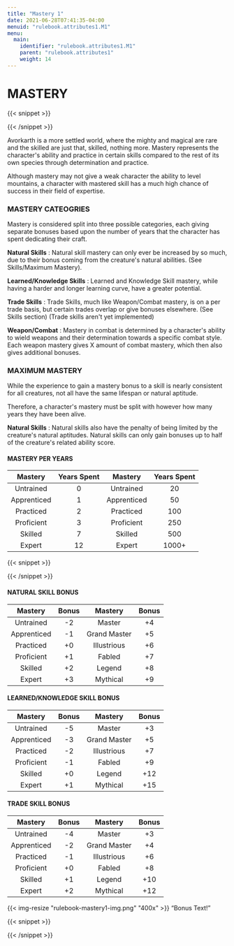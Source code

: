```yaml
---
title: "Mastery 1"
date: 2021-06-28T07:41:35-04:00
menuid: "rulebook.attributes1.M1"
menu:
  main:
    identifier: "rulebook.attributes1.M1"
    parent: "rulebook.attributes1"
    weight: 14
---
```


# MASTERY

{{< snippet >}}<div class="bookpage-columns"><div class="bookpage-column">{{< /snippet >}}

Avorkarth is a more settled world, where the mighty and magical are rare and the
skilled are just that, skilled, nothing more. Mastery represents the character's
ability and practice in certain skills compared to the rest of its own species
through determination and practice.

Although mastery may not give a weak character the ability to level mountains,
a character with mastered skill has a much high chance of success in their field
of expertise.

### MASTERY CATEOGRIES
Mastery is considered split into three possible categories, each giving separate
bonuses based upon the number of years that the character has spent dedicating
their craft.

**Natural Skills** : Natural skill mastery can only ever be increased by so much,
due to their bonus coming from the creature's natural abilities.
(See Skills/Maximum Mastery).

**Learned/Knowledge Skills** : Learned and Knowledge Skill mastery, while having
a harder and longer learning curve, have a greater potential.

**Trade Skills** : Trade Skills, much like Weapon/Combat mastery, is on a per
trade basis, but certain trades overlap or give bonuses elsewhere.
(See Skills section) (Trade skills aren't yet implemented)

**Weapon/Combat** : Mastery in combat is determined by a character's ability
to wield weapons and their determination towards a specific combat style.
Each weapon mastery gives X amount of combat mastery, which then also gives
additional bonuses.

### MAXIMUM MASTERY
While the experience to gain a mastery bonus to a skill is nearly consistent
for all creatures, not all have the same lifespan or natural aptitude.

Therefore, a character's mastery must be split with however how many years
they have been alive.

**Natural Skills** : Natural skills also have the penalty of being limited by
the creature's natural aptitudes. Natural skills can only gain bonuses up
to half of the creature's related ability score.

#### MASTERY PER YEARS

| Mastery       | Years Spent | Mastery       | Years Spent |
|:-------------:|:-----------:|:-------------:|:-----------:|
|  Untrained    |     0       |  Untrained    |   20        |
|  Apprenticed  |     1       |  Apprenticed  |   50        |
|  Practiced    |     2       |  Practiced    |   100       |
|  Proficient   |     3       |  Proficient   |   250       |
|  Skilled      |     7       |  Skilled      |   500       |
|  Expert       |     12      |  Expert       |   1000+     |

{{< snippet >}}</div><div class="bookpage-column">{{< /snippet >}}

#### NATURAL SKILL BONUS

| Mastery          | Bonus    | Mastery          | Bonus    |
|:----------------:|:--------:|:----------------:|:--------:|
|  Untrained       |   -2     | Master           |   +4     |
|  Apprenticed     |   -1     | Grand Master     |   +5     |
|  Practiced       |   +0     | Illustrious      |   +6     |
|  Proficient      |   +1     | Fabled           |   +7     |
|  Skilled         |   +2     | Legend           |   +8     |
|  Expert          |   +3     | Mythical         |   +9     |

#### LEARNED/KNOWLEDGE SKILL BONUS

| Mastery          | Bonus    | Mastery          | Bonus    |
|:----------------:|:--------:|:----------------:|:--------:|
|  Untrained       |   -5     | Master           |   +3     |
|  Apprenticed     |   -3     | Grand Master     |   +5     |
|  Practiced       |   -2     | Illustrious      |   +7     |
|  Proficient      |   -1     | Fabled           |   +9     |
|  Skilled         |   +0     | Legend           |   +12    |
|  Expert          |   +1     | Mythical         |   +15    |

#### TRADE SKILL BONUS

| Mastery          | Bonus    | Mastery          | Bonus    |
|:----------------:|:--------:|:----------------:|:--------:|
|  Untrained       |   -4     | Master           |   +3     |
|  Apprenticed     |   -2     | Grand Master     |   +4     |
|  Practiced       |   -1     | Illustrious      |   +6     |
|  Proficient      |   +0     | Fabled           |   +8     |
|  Skilled         |   +1     | Legend           |   +10    |
|  Expert          |   +2     | Mythical         |   +12    |

{{< img-resize "rulebook-mastery1-img.png" "400x" >}}
“Bonus Text!”

{{< snippet >}}</div></div>{{< /snippet >}}

